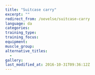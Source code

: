 ```yaml
---
title: "Suitcase carry"
excerpt: ""
redirect_from: /oevelse/suitcase-carry
language: da
categories:
training_type: 
training_focus: 
equipment:
muscle_group:
alternative_titles:
  - 
gallery:
last_modified_at: 2016-10-31T09:36:12Z
---
```



